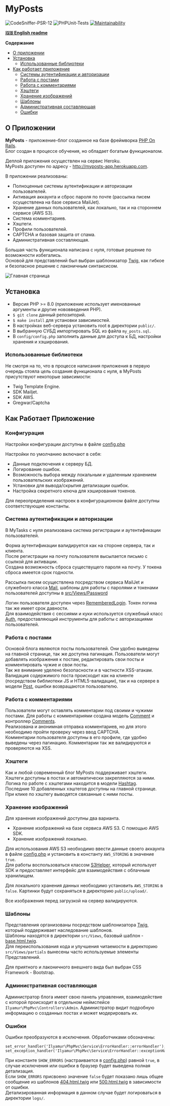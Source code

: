# MyPosts

![CodeSniffer-PSR-12](https://github.com/IlyaMur/myposts_app/workflows/CodeSniffer-PSR-12/badge.svg)
![PHPUnit-Tests](https://github.com/IlyaMur/myposts_app/workflows/PHPUnit-Tests/badge.svg)
[![Maintainability](https://api.codeclimate.com/v1/badges/0273c0de648a6f356cf3/maintainability)](https://codeclimate.com/github/IlyaMur/myposts_app/maintainability)

**[🇬🇧 English readme](https://github.com/IlyaMur/myposts_app/blob/master/README_en.md)**

**Содержание**
  - [О приложении](#о-приложении)
  - [Установка](#установка)
    - [Использованные библиотеки](#использованные-библиотеки)
  - [Как работает приложение](#как-работает-приложение)
    - [Системы аутентификации и авторизации](#система-аутентификации-и-авторизации)
    - [Работа с постами](#работа-с-постами)
    - [Работа с комментариями](#работа-с-комментариями)
    - [Хэштеги](#хэштеги)
    - [Хранение изображений](#хранение-изображений)
    - [Шаблоны](#шаблоны)
    - [Административная составляющая](#административная-составляющая)
    - [Ошибки](#ошибки)

## О Приложении  

**MyPosts** - приложение-блог созданное на базе фреймворка [PHP On Rails](https://github.com/IlyaMur/php_on_rails_mvc).  
Блог создан в процессе обучения, но обладает богатым функционалом.  

Деплой приложения осуществлен на сервис Heroku.   
MyPosts доступен по адресу - http://myposts-app.herokuapp.com.

В приложении реализованы:
- Полноценные системы аутентификации и авторизации пользователей.
- Активация аккаунта и сброс пароля по почте (рассылка писем осуществлена на базе сервиса MailJet).
- Хранение данных пользователей, как локально, так и на стороннем сервисе (AWS S3).
- Система комментариев.
- Хэштеги.
- Профили пользователей.
- CAPTCHA и базовая защита от спама.
- Административная составляющая.

Большая часть функционала написана с нуля, готовые решение по возможности избегались.  
Основой для представлений был выбран шаблонизатор [Twig](https://twig.symfony.com/), как гибкое и безопасное решение с лаконичным синтаксисом.

![Главная страница](https://i.imgur.com/AUtFld3.png)   

## Установка  

- Версия PHP >= 8.0 (приложение использует именованные аргументы и другие нововведения PHP).
- `$ git clone` данный репозиторий.
- `$ make install` для установки зависимостей.
- В настройках веб-сервера установить root в директории `public/`. 
- В выбранную СУБД импортировать SQL из файла `my_posts.sql`. 
- В `config/config.php` заполнить данные для доступа к БД, настройки хранения и хэширования.

### Использованные библиотеки  

Не смотря на то, что в процессе написания приложения в первую очередь стояла цель создания функционала с нуля, в MyPosts присутствуют некоторые зависимости:
- Twig Template Engine.
- SDK Mailjet.
- SDK AWS.
- Gregwar/Captcha

## Как Работает Приложение

### Конфигурация  

Настройки конфигурации доступны в файле [config.php](config/config.php)

Настройки по умолчанию включают в себя:
- Данные подключения к серверу БД. 
- Логирование ошибок.
- Возможность выбора между локальным и удаленным хранением пользовательских изображений.
- Установки для вывода/скрытия детализации ошибок.
- Настройка секретного ключа для хэширования токенов.

Для переопределения настроек в конфигурационном файле доступны соответствующие константы.

### Система аутентификации и авторизации

В MyTasks с нуля реализована система регистрации и аутентификации пользователей.  

Форма аутентификации валидируется как на стороне сервера, так и клиента.  
После регистрации на почту пользователя высылается письмо с ссылкой для активации.  
Создана возможность сброса существущего пароля на почту. У токена сброса имеется срок годности.

Рассылка писем осуществлена посредством сервиса MailJet и служебного класса [Mail](src/Service/Mail.php), шаблоны для работы с паролями и токенами пользователей доступны в [src/Views/Password](src/Views/Password) 

Логин пользователя доступен через [RememberedLogin](src/Models/RememberedLogin.php). Токен логина так же имеет срок давности.  
Для взаимодействия с сессиями и куки используется служебный класс [Auth](src/Service/Auth.php), предоставляющий инструменты для работы с авторизациями пользователей.

### Работа с постами

Основой блога являются посты пользователей. Они удобно выведены на главной странице, так же доступна пагинация.
Пользователи могут добавлять изображения к постам, редактировать свои посты и комментировать чужие и свои посты.  
Так же внимание уделено безопасности и в частности XSS-атакам.  
Валидация содержимого поста происходит как на клиенте (посредством библиотеки JS и HTML5-валидации), так и на сервере в модели [Post](src/Models/Post.php), ошибки возвращаются пользователю.

### Работа с комментариями

Пользователи могут оставлять комментарии под своими и чужими постами. Для работы с комментариями создана модель [Comment](src/Models/Comment.php) и контроллер [Comments](src/Controllers/Comments.php).   
Реализована и анонимная отправка комментариев, но для этого необходимо пройти проверку через ввод CAPTCHA.  
Комментарии пользователя доступны в его профиле, где удобно выведены через пагинацию.
Комментарии так же валидируются и проверяются на XSS.

### Хэштеги

Как и любой современный блог MyPosts поддерживает хэштеги. Хэштеги доступны в постах и автоматически закрепляются за ними.
Логика по работе с хэштегами находится в модели [Hashtag](src/Controllers/Hashtag.php).   
Последние 10 добавленных хэштегов доступны на главной странице. При клике по хэштегу выводятся связанные с ними посты.

### Хранение изображений

Для хранения изображений доступны два варианта.
- Хранение изображений на базе сервиса AWS S3. С помощью AWS SDK.
- Хранение изображений локально.

Для использования AWS S3 необходимо ввести данные своего аккаунта в файле [config.php](config/config.php) и установить в константу `AWS_STORING` в значение `true`.  
Для работы воспользоваться классом [S3Helper](src/Service/S3Helper.php), который использует SDK и предоставляет интерфейс для взаимодействия с облачным хранилищем.

Для локального хранения данных необходимо установить `AWS_STORING` в `false`. Картинки будут сохраняться в директорию `public/upload/`.

Все изображения перед загрузкой на сервер валидируются.

### Шаблоны

Представления организованы посредством шаблонизатора [Twig](https://twig.symfony.com/), который поддерживает наследование шаблонов.  
Шаблоны находятся в директории `src/Views`, базовый шаблон - [base.html.twig](src/Views/base.html.twig).  
Для переиспользования кода и улучшения читаемости в директорию `src/Views/partials` вынесены часто используемые элементы Представлений.

Для приятного и лаконичного внешнего вида был выбран CSS Framework - Bootstrap.

### Административная составляющая

Администратор блога имеет свою панель управления, взаимодействие с которой происходит в отдельном неймспейсе `Ilyamur\PhpMvc\Controllers\Admin`.
Администратор видит подробную информацию о созданных постах и может модерировать их.

### Ошибки

Ошибки преобразуются в исключения. Обработчиками обозначены:
```
set_error_handler('Ilyamur\PhpMvc\Service\ErrorHandler::errorHandler');
set_exception_handler('Ilyamur\PhpMvc\Service\ErrorHandler::exceptionHandler');
```

При константе `SHOW_ERRORS` (настраивается в [config.php](config/config.php)) равной `true`, в случае исключения или ошибки в браузер будет выведена полная детализация.   
Если `SHOW_ERRORS` присвоено значение `false` будет показано лишь общее сообщение из шаблонов [404.html.twig](src/Views/404.html.twig) или [500.html.twig](src/Views/500.html.twig) в зависимости от ошибки.  
Детализированная информация в данном случае будет логироваться в директории `logs/`.
